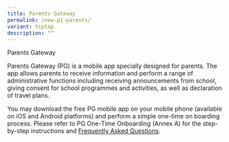 ```yaml
---
title: Parents Gateway
permalink: /new-p1-parents/
variant: tiptap
description: ""
---
```

<p>Parents Gateway</p>
<p>Parents Gateway (PG) is a mobile app specially designed for parents. The
app allows parents to receive information and perform a range of administrative
functions including receiving announcements from school, giving consent
for school programmes and activities, as well as declaration of travel
plans.</p>
<p>You may download the free PG mobile app on your mobile phone (available
on iOS and Android platforms) and perform a simple one-time on boarding
process. Please refer to PG One-Time Onboarding (Annex A) for the step-by-step
instructions and <a href="https://ask.gov.sg/parentsgateway" rel="noopener nofollow" target="_blank">Frequently Asked Questions</a>.</p>
<p></p>
